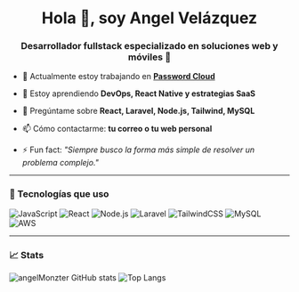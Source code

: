 <h1 align="center">Hola 👋, soy Angel Velázquez</h1>
<h3 align="center">Desarrollador fullstack especializado en soluciones web y móviles 🚀</h3>

- 🔭 Actualmente estoy trabajando en **[Password Cloud](https://github.com/angelMonzter/password-cloud-backend)**

- 🌱 Estoy aprendiendo **DevOps, React Native y estrategias SaaS**

- 💬 Pregúntame sobre **React, Laravel, Node.js, Tailwind, MySQL**

- 📫 Cómo contactarme: **tu correo o tu web personal**

- ⚡ Fun fact: _"Siempre busco la forma más simple de resolver un problema complejo."_

---

### 🚀 Tecnologías que uso
![JavaScript](https://img.shields.io/badge/-JavaScript-F7DF1E?logo=javascript&logoColor=black)
![React](https://img.shields.io/badge/-React-61DAFB?logo=react&logoColor=black)
![Node.js](https://img.shields.io/badge/-Node.js-339933?logo=node.js&logoColor=white)
![Laravel](https://img.shields.io/badge/-Laravel-FF2D20?logo=laravel&logoColor=white)
![TailwindCSS](https://img.shields.io/badge/-TailwindCSS-38B2AC?logo=tailwind-css&logoColor=white)
![MySQL](https://img.shields.io/badge/-MySQL-4479A1?logo=mysql&logoColor=white)
![AWS](https://img.shields.io/badge/-AWS-232F3E?logo=amazon-aws&logoColor=white)

---

### 📈 Stats
![angelMonzter GitHub stats](https://github-readme-stats.vercel.app/api?username=angelMonzter&show_icons=true&theme=radical)
![Top Langs](https://github-readme-stats.vercel.app/api/top-langs/?username=angelMonzter&layout=compact&theme=radical)
